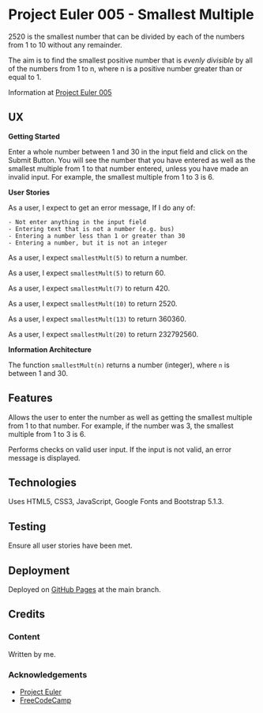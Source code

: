 # Project Euler 005 - Smallest Multiple

2520 is the smallest number that can be divided by each of the numbers from 1 to 10 without any remainder.

The aim is to find the smallest positive number that is *evenly divisible* by all of the numbers from 1 to n, where n is a positive number greater than or equal to 1.

Information at [Project Euler 005](https://projecteuler.net/problem=5)

## UX

**Getting Started**

Enter a whole number between 1 and 30 in the input field and click on the Submit Button.  You will see the number that you have entered as well as the smallest multiple from 1 to that number entered, unless you have made an invalid input.  For example, the smallest multiple from 1 to 3 is 6.

**User Stories**

As a user, I expect to get an error message, If I do any of:

    - Not enter anything in the input field
    - Entering text that is not a number (e.g. bus)
    - Entering a number less than 1 or greater than 30
    - Entering a number, but it is not an integer

As a user, I expect `smallestMult(5)` to return a number.

As a user, I expect `smallestMult(5)` to return 60.

As a user, I expect `smallestMult(7)` to return 420.

As a user, I expect `smallestMult(10)` to return 2520.

As a user, I expect `smallestMult(13)` to return 360360.

As a user, I expect `smallestMult(20)` to return 232792560.

**Information Architecture**

The function `smallestMult(n)` returns a number (integer), where `n` is between 1 and 30.

## Features

Allows the user to enter the number as well as getting the smallest multiple from 1 to that number.
For example, if the number was 3, the smallest multiple from 1 to 3 is 6.

Performs checks on valid user input.  If the input is not valid, an error message is displayed.

## Technologies

Uses HTML5, CSS3, JavaScript, Google Fonts and Bootstrap 5.1.3.

## Testing

Ensure all user stories have been met.

## Deployment

Deployed on [GitHub Pages](https://derektypist.github.io/project-euler-005) at the main branch.

## Credits

### Content

Written by me.

### Acknowledgements

- [Project Euler](https://projecteuler.net)
- [FreeCodeCamp](https://www.freecodecamp.org)

